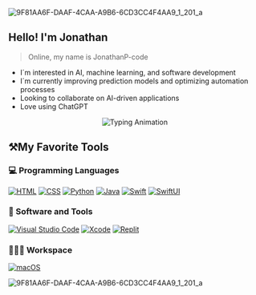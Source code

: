 ![9F81AA6F-DAAF-4CAA-A9B6-6CD3CC4F4AA9_1_201_a](https://github.com/user-attachments/assets/15e4626f-e86a-4c56-a45f-a3a6d7512c3b)



<h2>
  Hello! I'm Jonathan
</h2>

> Online, my name is JonathanP-code
- I´m interested in AI, machine learning, and software development
- I´m currently improving prediction models and optimizing automation processes
- Looking to collaborate on AI-driven applications
- Love using ChatGPT





<p align="center">
  <img src="https://readme-typing-svg.herokuapp.com?font=Fira+Code&weight=500&size=20&pause=2000&color=39FF14&center=true&vCenter=true&width=700&lines=Full-stack+development;Always+learning+new+things.;Student;Building+scalable+web+apps.;Feel+free+to+leave+a+⭐+:)" alt="Typing Animation" />
</p>




 ## ⚒️My Favorite Tools

 ### 💻 Programming Languages

 <p>
    <a href="https://developer.mozilla.org/en-US/docs/Web/HTML"><img alt="HTML" src="https://img.shields.io/badge/HTML-E34F26.svg?logo=html5&logoColor=white"></a>
   <a href="https://developer.mozilla.org/en-US/docs/Web/CSS"><img alt="CSS" src="https://img.shields.io/badge/CSS-1572B6.svg?logo=css3&logoColor=white"></a>
     <a href="https://www.python.org/"><img alt="Python" src="https://img.shields.io/badge/Python-3776AB.svg?logo=python&logoColor=white"></a>
       <a href="https://www.java.com/"><img alt="Java" src="https://img.shields.io/badge/Java-ED8B00.svg?logo=openjdk&logoColor=white"></a>
   <a href="https://developer.apple.com/swift/"><img alt="Swift" src="https://img.shields.io/badge/Swift-FA7343.svg?logo=swift&logoColor=white"></a>
   <a href="https://developer.apple.com/xcode/swiftui/"><img alt="SwiftUI" src="https://img.shields.io/badge/SwiftUI-0071E3.svg?logo=swift&logoColor=white"></a>
</p>

### 📀 Software and Tools

<p>
  <a href="https://code.visualstudio.com/"><img alt="Visual Studio Code" src="https://img.shields.io/badge/VS%20Code-0078D4.svg?logo=visual-studio-code&logoColor=white"></a>
    <a href="https://developer.apple.com/xcode/"><img alt="Xcode" src="https://img.shields.io/badge/Xcode-1575F9.svg?logo=xcode&logoColor=white"></a>
      <a href="https://replit.com/"><img alt="Replit" src="https://img.shields.io/badge/Replit-667881.svg?logo=replit&logoColor=white"></a>
</p>

### 👨🏽‍💻 Workspace

<p>
    <a href="https://www.apple.com/macos/"><img alt="macOS" src="https://img.shields.io/badge/macOS-000000.svg?logo=apple&logoColor=white"></a>
</p>

![9F81AA6F-DAAF-4CAA-A9B6-6CD3CC4F4AA9_1_201_a](https://github.com/user-attachments/assets/50ffc051-5cc5-4283-b36d-601915f04a85)
